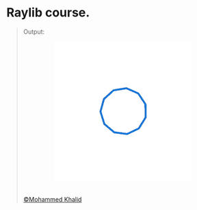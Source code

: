 # Raylib course.

> Output:
> <p align="center">
>   <img src="https://github.com/glULTRA/LearnRaylib/blob/z-Course-Resources/course_res/images/5.gif">
> </p>
> <br>
> <a href="https://github.com/glULTRA" class="btn btn-primary"> &copy;Mohammed Khalid </a>